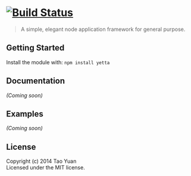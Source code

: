 #  [![Build Status](https://secure.travis-ci.org/taoyuan/yetta.png?branch=master)](http://travis-ci.org/taoyuan/yetta)

> A simple, elegant node application framework for general purpose.

## Getting Started

Install the module with: `npm install yetta`

## Documentation

_(Coming soon)_

## Examples

_(Coming soon)_

## License

Copyright (c) 2014 Tao Yuan  
Licensed under the MIT license.
